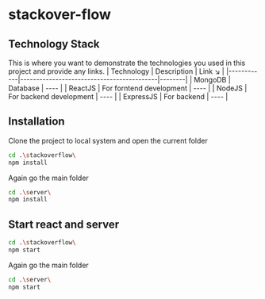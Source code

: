 # stackover-flow

## Technology Stack

This is where you want to demonstrate the technologies you used in this project and provide any links.
| Technology | Description                               | Link ↘️ |
|------------|-------------------------------------------|--------|
| MongoDB    | Database                                  | ----   |
| ReactJS    | For forntend development                  | ----   |
| NodeJS     | For backend development                   | ----   |
| ExpressJS  | For backend                               | ----   |

## Installation

Clone the project to local system and open the current folder

```bash
cd .\stackoverflow\
npm install
```
Again go the main folder 
```bash
cd .\server\
npm install
```

## Start react and server 


```bash
cd .\stackoverflow\
npm start
```

Again go the main folder 
```bash
cd .\server\
npm start
```

